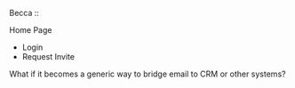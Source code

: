 Becca ::

Home Page
- Login
- Request Invite

What if it becomes a generic way to bridge email to CRM or other systems?
